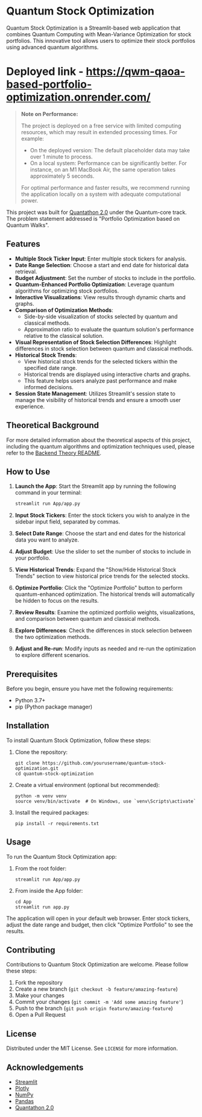 # Quantum Stock Optimization

Quantum Stock Optimization is a Streamlit-based web application that combines Quantum Computing with Mean-Variance Optimization for stock portfolios. This innovative tool allows users to optimize their stock portfolios using advanced quantum algorithms.

# Deployed link - https://qwm-qaoa-based-portfolio-optimization.onrender.com/

> **Note on Performance:**
> 
> The project is deployed on a free service with limited computing resources, which may result in extended processing times. For example:
> 
> - On the deployed version: The default placeholder data may take over 1 minute to process.
> - On a local system: Performance can be significantly better. For instance, on an M1 MacBook Air, the same operation takes approximately 5 seconds.
> 
> For optimal performance and faster results, we recommend running the application locally on a system with adequate computational power.

This project was built for [Quantathon 2.0](https://quantathon-o.devfolio.co/) under the Quantum-core track. The problem statement addressed is "Portfolio Optimization based on Quantum Walks".

## Features

- **Multiple Stock Ticker Input**: Enter multiple stock tickers for analysis.
- **Date Range Selection**: Choose a start and end date for historical data retrieval.
- **Budget Adjustment**: Set the number of stocks to include in the portfolio.
- **Quantum-Enhanced Portfolio Optimization**: Leverage quantum algorithms for optimizing stock portfolios.
- **Interactive Visualizations**: View results through dynamic charts and graphs.
- **Comparison of Optimization Methods**:
  - Side-by-side visualization of stocks selected by quantum and classical methods.
  - Approximation ratio to evaluate the quantum solution's performance relative to the classical solution.
- **Visual Representation of Stock Selection Differences**: Highlight differences in stock selection between quantum and classical methods.
- **Historical Stock Trends**: 
  - View historical stock trends for the selected tickers within the specified date range.
  - Historical trends are displayed using interactive charts and graphs.
  - This feature helps users analyze past performance and make informed decisions.
- **Session State Management**: Utilizes Streamlit's session state to manage the visibility of historical trends and ensure a smooth user experience.

## Theoretical Background

For more detailed information about the theoretical aspects of this project, including the quantum algorithms and optimization techniques used, please refer to the [Backend Theory README](./backend_theoretical/README.md).

## How to Use

1. **Launch the App**: Start the Streamlit app by running the following command in your terminal:
   ```bash
   streamlit run App/app.py
   ```

2. **Input Stock Tickers**: Enter the stock tickers you wish to analyze in the sidebar input field, separated by commas.

3. **Select Date Range**: Choose the start and end dates for the historical data you want to analyze.

4. **Adjust Budget**: Use the slider to set the number of stocks to include in your portfolio.

5. **View Historical Trends**: Expand the "Show/Hide Historical Stock Trends" section to view historical price trends for the selected stocks.

6. **Optimize Portfolio**: Click the "Optimize Portfolio" button to perform quantum-enhanced optimization. The historical trends will automatically be hidden to focus on the results.

7. **Review Results**: Examine the optimized portfolio weights, visualizations, and comparison between quantum and classical methods.

8. **Explore Differences**: Check the differences in stock selection between the two optimization methods.

9. **Adjust and Re-run**: Modify inputs as needed and re-run the optimization to explore different scenarios.
## Prerequisites

Before you begin, ensure you have met the following requirements:

- Python 3.7+
- pip (Python package manager)

## Installation

To install Quantum Stock Optimization, follow these steps:

1. Clone the repository:
   ```
   git clone https://github.com/yourusername/quantum-stock-optimization.git
   cd quantum-stock-optimization
   ```

2. Create a virtual environment (optional but recommended):
   ```
   python -m venv venv
   source venv/bin/activate  # On Windows, use `venv\Scripts\activate`
   ```

3. Install the required packages:
   ```
   pip install -r requirements.txt
   ```

## Usage

To run the Quantum Stock Optimization app:

1. From the root folder:
   ```
   streamlit run App/app.py
   ```

2. From inside the App folder:
   ```
   cd App
   streamlit run app.py
   ```

The application will open in your default web browser. Enter stock tickers, adjust the date range and budget, then click "Optimize Portfolio" to see the results.

## Contributing

Contributions to Quantum Stock Optimization are welcome. Please follow these steps:

1. Fork the repository
2. Create a new branch (`git checkout -b feature/amazing-feature`)
3. Make your changes
4. Commit your changes (`git commit -m 'Add some amazing feature'`)
5. Push to the branch (`git push origin feature/amazing-feature`)
6. Open a Pull Request

## License

Distributed under the MIT License. See `LICENSE` for more information.

## Acknowledgements

- [Streamlit](https://streamlit.io/)
- [Plotly](https://plotly.com/)
- [NumPy](https://numpy.org/)
- [Pandas](https://pandas.pydata.org/)
- [Quantathon 2.0](https://quantathon-o.devfolio.co/)

